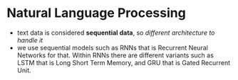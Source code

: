 # Natural Language Processing
- text data is considered **sequential data**, so _different architecture to handle it_
- we use sequential models such as RNNs that is Recurrent Neural Networks for that. Within RNNs there are different variants such as LSTM that is Long Short Term Memory, and GRU that is Gated Recurrent Unit.
